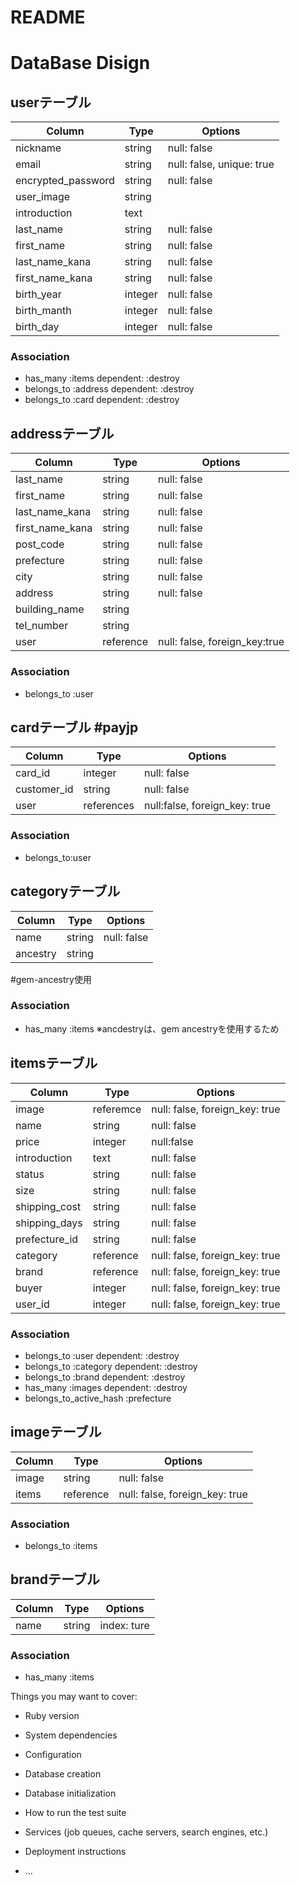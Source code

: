 # README

# DataBase Disign

## userテーブル
|Column|Type|Options|
|------|----|-------|
|nickname|string|null: false|
|email|string|null: false, unique: true|
|encrypted_password|string|null: false|
|user_image|string|
|introduction|text| 
|last_name|string|null: false|
|first_name|string|null: false|
|last_name_kana|string|null: false|
|first_name_kana|string|null: false|
|birth_year|integer|null: false|
|birth_manth|integer|null: false|
|birth_day|integer|null: false|

### Association
 - has_many :items dependent: :destroy
 - belongs_to :address dependent: :destroy
 - belongs_to :card dependent: :destroy


## addressテーブル
|Column|Type|Options|
|------|----|-------|
|last_name|string|null: false| 
|first_name|string|null: false|
|last_name_kana|string|null: false|
|first_name_kana|string|null: false|
|post_code|string|null: false|
|prefecture|string|null: false|
|city|string|null: false|
|address|string|null: false|
|building_name|string|
|tel_number|string|
|user|reference|null: false, foreign_key:true|

### Association
 - belongs_to :user


## cardテーブル #payjp
|Column|Type|Options|
|------|----|-------|
|card_id|integer|null: false|
|customer_id|string|null: false|
|user|references|null:false, foreign_key: true|

### Association
 - belongs_to:user


## categoryテーブル
|Column|Type|Options|
|------|----|-------|
|name|string|null: false|
|ancestry|string|		
#gem-ancestry使用

### Association
 - has_many :items
※ancdestryは、gem ancestryを使用するため		


##  itemsテーブル
|Column|Type|Options|
|------|----|-------|
|image|referemce|null: false, foreign_key: true| 
|name|string|null: false|
|price|integer|null:false|
|introduction|text|null: false|
|status|string|null: false|
|size|string|null: false| 	
|shipping_cost|string|null: false|
|shipping_days|string|null: false|
|prefecture_id|string|null: false|
|category|reference|null: false, foreign_key: true|	
|brand|reference|null: false, foreign_key: true|
|buyer|integer|null: false, foreign_key: true|
|user_id|integer|null: false, foreign_key: true|

### Association 
 - belongs_to :user dependent: :destroy
 - belongs_to :category dependent: :destroy
 - belongs_to :brand dependent: :destroy
 - has_many :images dependent: :destroy 
 - belongs_to_active_hash :prefecture 


## imageテーブル
|Column|Type|Options|
|------|----|-------|
|image|string|null: false|
|items|reference|null: false, foreign_key: true|

### Association
 - belongs_to :items


## brandテーブル
|Column|Type|Options|
|------|----|-------|
|name|string|index: ture|

### Association
 - has_many :items


Things you may want to cover:

* Ruby version

* System dependencies

* Configuration

* Database creation

* Database initialization

* How to run the test suite

* Services (job queues, cache servers, search engines, etc.)

* Deployment instructions

* ...
